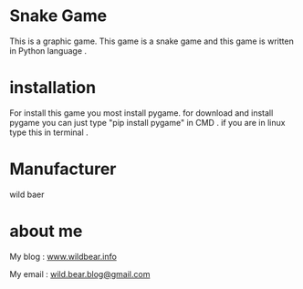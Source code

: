 # Snake Game
 This is a graphic game. This game is a snake game and this game is written in Python language .
                                              

# installation
For install this game you most install pygame. for download and install pygame you can just type "pip install pygame" in CMD .
if you are in linux type this in terminal .
 
 
# Manufacturer
 wild baer 
 
 
# about me
 My blog : www.wildbear.info
 
 
 
 My email : wild.bear.blog@gmail.com

